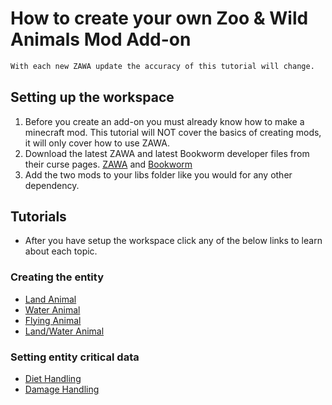 # How to create your own Zoo & Wild Animals Mod Add-on
```diff
With each new ZAWA update the accuracy of this tutorial will change.
```

## Setting up the workspace
1. Before you create an add-on you must already know how to make a minecraft mod. This tutorial will NOT cover the basics of creating mods, it will only cover how to use ZAWA.
2. Download the latest ZAWA and latest Bookworm developer files from their curse pages. [ZAWA](https://www.curseforge.com/minecraft/mc-mods/zoo-wild-animals-rebuild) and [Bookworm](https://www.curseforge.com/minecraft/mc-mods/bookworm)
3. Add the two mods to your libs folder like you would for any other dependency.

## Tutorials
* After you have setup the workspace click any of the below links to learn about each topic.

### Creating the entity
* [Land Animal](./LandAnimal.md)
* [Water Animal](./WaterAnimal.md)
* [Flying Animal](./FlyingAnimal.md)
* [Land/Water Animal](./CrossoverAnimal.md)

### Setting entity critical data
* [Diet Handling](./DietHandler.md)
* [Damage Handling](./DamageHandler.md)

